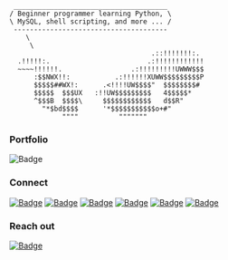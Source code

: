 ```
 ______________________________________
/ Beginner programmer learning Python, \
\ MySQL, shell scripting, and more ... /
 --------------------------------------
    \
     \
                                   .::!!!!!!!:.
  .!!!!!:.                        .:!!!!!!!!!!!!
  ~~~~!!!!!!.                 .:!!!!!!!!!UWWW$$$ 
      :$$NWX!!:           .:!!!!!!XUWW$$$$$$$$$P 
      $$$$$##WX!:      .<!!!!UW$$$$"  $$$$$$$$# 
      $$$$$  $$$UX   :!!UW$$$$$$$$$   4$$$$$* 
      ^$$$B  $$$$\     $$$$$$$$$$$$   d$$R" 
        "*$bd$$$$      '*$$$$$$$$$$$o+#" 
             """"          """"""" 
```
### Portfolio
<img src="https://img.shields.io/badge/Portfolio-magenta?style=for-the-badge&link=https%3A%2F%2Fjanuary1073.github.io%2F" alt="Badge">

### Connect
<a href="https://x.com/january1073" target="_blank"><img src="https://img.shields.io/badge/X.com-grey?style=for-the-badge" alt="Badge"></a>
<a href="https://infosec.exchange/@january1073" target="_blank"><img src="https://img.shields.io/badge/Mastodon-grey?style=for-the-badge" alt="Badge"></a>
<a href="https://medium.com/@january1073" target="_blank"><img src="https://img.shields.io/badge/Medium-grey?style=for-the-badge" alt="Badge"></a>
<a href="https://github.com/january1073" target="_blank"><img src="https://img.shields.io/badge/GitHub-grey?style=for-the-badge" alt="Badge"></a>
<a href="https://www.linkedin.com/in/fongern" target="_blank"><img src="https://img.shields.io/badge/LinkedIn-grey?style=for-the-badge" alt="Badge"></a>
<a href="https://tryhackme.com/p/january1073"><img src="https://img.shields.io/badge/TryHackMe-grey?style=for-the-badge" alt="Badge"></a>

### Reach out
<a href="mailto:january1073@proton.me" target="_blank"><img src="https://img.shields.io/badge/Email-black?style=for-the-badge" alt="Badge"></a>
